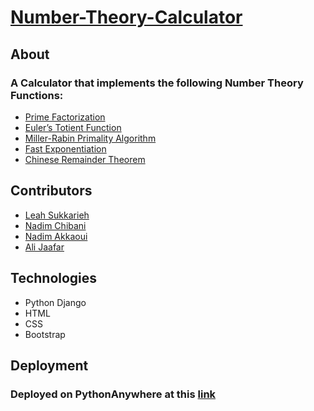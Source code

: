 # [Number-Theory-Calculator](https://numbertheorycalculator.pythonanywhere.com/)

## About
### A Calculator that implements the following Number Theory Functions: 
  * [Prime Factorization](utilities/PrimeFactorization.py)
  * [Euler’s Totient Function](utilities/EulerTotientFunction.py)
  * [Miller-Rabin Primality Algorithm](utilities/MillerRabinAlgorithm.py)
  * [Fast Exponentiation](utilities/FastExponentiation.py)
  * [Chinese Remainder Theorem](utilities/ChineseRemainderTheorem.py)
  
## Contributors
  * [Leah Sukkarieh](https://github.com/leahsukkarieh)
  * [Nadim Chibani](https://github.com/NadimChibani)
  * [Nadim Akkaoui](https://github.com/nadimakk)
  * [Ali Jaafar](https://github.com/AliJaafar21)

## Technologies
  * Python Django
  * HTML 
  * CSS
  * Bootstrap
  
## Deployment
### Deployed on PythonAnywhere at this [link](https://numbertheorycalculator.pythonanywhere.com/)
